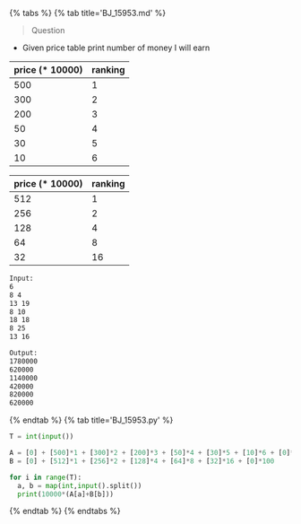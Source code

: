 {% tabs %}
{% tab title='BJ_15953.md' %}

> Question

* Given price table print number of money I will earn

| price (* 10000) | ranking |
| --------------- | ------- |
| 500             | 1       |
| 300             | 2       |
| 200             | 3       |
| 50              | 4       |
| 30              | 5       |
| 10              | 6       |

| price (* 10000) | ranking |
| --------------- | ------- |
| 512             | 1       |
| 256             | 2       |
| 128             | 4       |
| 64              | 8       |
| 32              | 16      |

```txt
Input:
6
8 4
13 19
8 10
18 18
8 25
13 16

Output:
1780000
620000
1140000
420000
820000
620000
```

{% endtab %}
{% tab title='BJ_15953.py' %}

```py
T = int(input())

A = [0] + [500]*1 + [300]*2 + [200]*3 + [50]*4 + [30]*5 + [10]*6 + [0]*100
B = [0] + [512]*1 + [256]*2 + [128]*4 + [64]*8 + [32]*16 + [0]*100

for i in range(T):
  a, b = map(int,input().split())
  print(10000*(A[a]+B[b]))
```

{% endtab %}
{% endtabs %}

